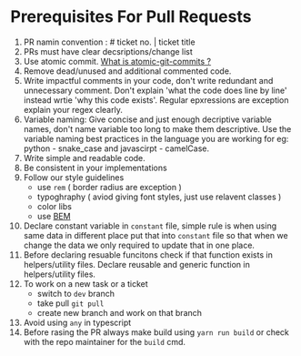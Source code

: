 # Prerequisites For Pull Requests

1. PR namin convention : # ticket no. | ticket title
2. PRs must have clear decsriptions/change list
3. Use atomic commit. [What is atomic-git-commits ?](https://www.aleksandrhovhannisyan.com/blog/atomic-git-commits/)
4. Remove dead/unused and additional commented code.
5. Write impactful comments in your code, don't write redundant and unnecessary comment. Don't explain 'what the code does line by line' instead wrtie 'why this code exists'. Regular epxressions are exception explain your regex clearly.
6. Variable naming: Give concise and just enough decriptive variable names, don't name variable too long to make them descriptive. Use the variable naming best practices in the language you are working for eg: python - snake_case and javascirpt - camelCase.
7. Write simple and readable code.
8. Be consistent in your implementations
9. Follow our style guidelines
    * use `rem` ( border radius are exception )
    * typoghraphy ( aviod giving font styles, just use relavent classes )
    * color libs
    * use [BEM](https://getbem.com/naming/)
10. Declare constant variable in `constant` file, simple rule is when using same data in different place put that into `constant` file so that when we change the data we only required to update that in one place.
11. Before declaring resuable funcitons check if that function exists in helpers/utility files. Declare reusable and generic function in helpers/utility files.
12. To work on a new task or a ticket
    * switch to `dev` branch
    * take pull `git pull`
    * create new branch and work on that branch
13. Avoid using `any` in typescript
14. Before rasing the PR always make build using `yarn run build` or check with the repo maintainer for the `build` cmd.
